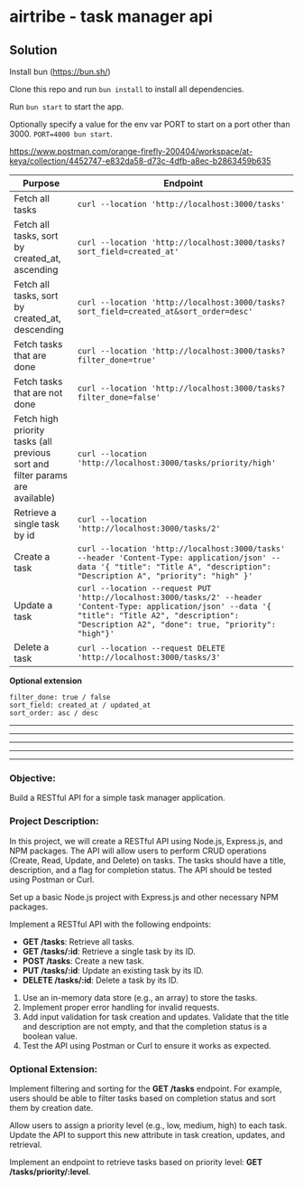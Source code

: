 # airtribe - task manager api

## Solution

Install bun (https://bun.sh/)

Clone this repo and run `bun install` to install all dependencies.

Run `bun start` to start the app.

Optionally specify a value for the env var PORT to start on a port other than 3000. `PORT=4000 bun start`.

https://www.postman.com/orange-firefly-200404/workspace/at-keya/collection/4452747-e832da58-d73c-4dfb-a8ec-b2863459b635

| Purpose                                                                       | Endpoint                                                                                                                                                                                                         |
|-------------------------------------------------------------------------------|------------------------------------------------------------------------------------------------------------------------------------------------------------------------------------------------------------------|
| Fetch all tasks                                                               | ```curl --location 'http://localhost:3000/tasks'```                                                                                                                                                              |
| Fetch all tasks, sort by created_at, ascending                                | ```curl --location 'http://localhost:3000/tasks?sort_field=created_at'```                                                                                                                                        |
| Fetch all tasks, sort by created_at, descending                               | ```curl --location 'http://localhost:3000/tasks?sort_field=created_at&sort_order=desc'```                                                                                                                        |
| Fetch tasks that are done                                                     | ```curl --location 'http://localhost:3000/tasks?filter_done=true'```                                                                                                                                             |
| Fetch tasks that are not done                                                 | ```curl --location 'http://localhost:3000/tasks?filter_done=false'```                                                                                                                                            |
| Fetch high priority tasks (all previous sort and filter params are available) | ```curl --location 'http://localhost:3000/tasks/priority/high'```                                                                                                                                                |
| Retrieve a single task by id                                                  | ```curl --location 'http://localhost:3000/tasks/2'```                                                                                                                                                            |
| Create a task                                                                 | ```curl --location 'http://localhost:3000/tasks' --header 'Content-Type: application/json' --data '{ "title": "Title A", "description": "Description A", "priority": "high" }'```                                |
| Update a task                                                                 | ```curl --location --request PUT 'http://localhost:3000/tasks/2' --header 'Content-Type: application/json' --data '{ "title": "Title A2", "description": "Description A2", "done": true, "priority": "high"}'``` |
| Delete a task                                                                 | ```curl --location --request DELETE 'http://localhost:3000/tasks/3'```                                                                                                                                           |


**Optional extension**

```
filter_done: true / false
sort_field: created_at / updated_at
sort_order: asc / desc
```

------------------------------------------------------------------------------------------
------------------------------------------------------------------------------------------
------------------------------------------------------------------------------------------
------------------------------------------------------------------------------------------
------------------------------------------------------------------------------------------

### Objective:

Build a RESTful API for a simple task manager application.

### Project Description:

In this project, we will create a RESTful API using Node.js, Express.js, and NPM packages. The API will allow users to perform CRUD operations (Create, Read, Update, and Delete) on tasks. The tasks should have a title, description, and a flag for completion status. The API should be tested using Postman or Curl.

Set up a basic Node.js project with Express.js and other necessary NPM packages.

Implement a RESTful API with the following endpoints:

- **GET /tasks**: Retrieve all tasks.
- **GET /tasks/:id**: Retrieve a single task by its ID.
- **POST /tasks**: Create a new task.
- **PUT /tasks/:id**: Update an existing task by its ID.
- **DELETE /tasks/:id**: Delete a task by its ID.

1. Use an in-memory data store (e.g., an array) to store the tasks.
2. Implement proper error handling for invalid requests.
3. Add input validation for task creation and updates. Validate that the title and description are not empty, and that the completion status is a boolean value.
4. Test the API using Postman or Curl to ensure it works as expected.

### Optional Extension:

Implement filtering and sorting for the **GET /tasks** endpoint. For example, users should be able to filter tasks based on completion status and sort them by creation date.

Allow users to assign a priority level (e.g., low, medium, high) to each task. Update the API to support this new attribute in task creation, updates, and retrieval.

Implement an endpoint to retrieve tasks based on priority level: **GET /tasks/priority/:level**.
